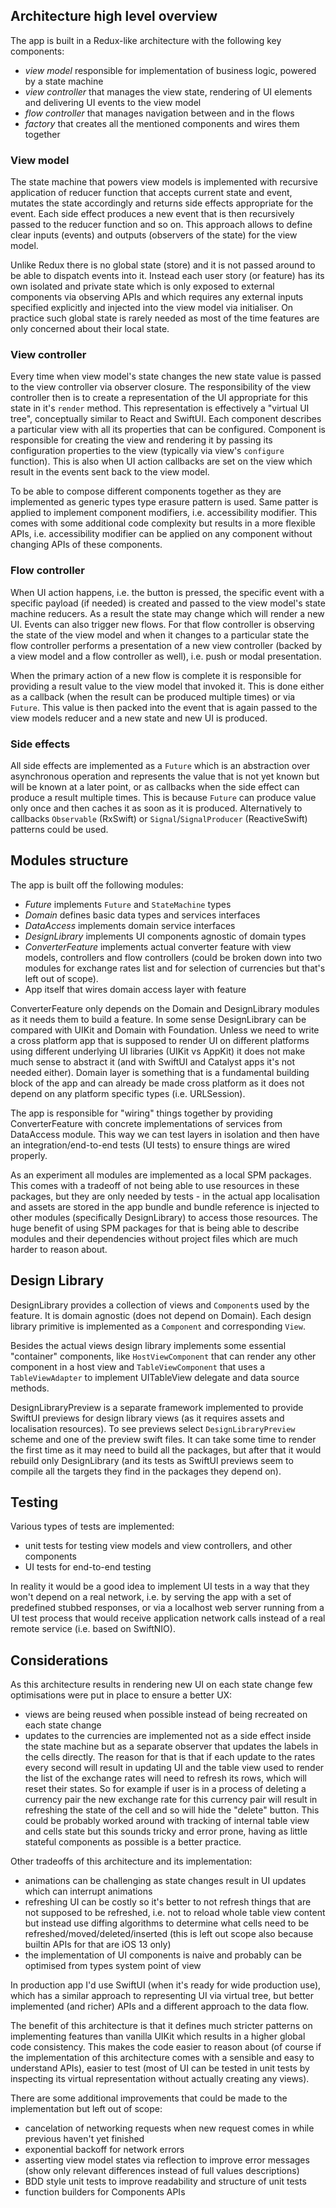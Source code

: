 ## Architecture high level overview

The app is built in a Redux-like architecture with the following key components:

- _view model_ responsible for implementation of business logic, powered by a state machine
- _view controller_ that manages the view state, rendering of UI elements and delivering UI events to the view model
- _flow controller_ that manages navigation between and in the flows
- _factory_ that creates all the mentioned components and wires them together

### View model

The state machine that powers view models is implemented with recursive application of reducer function that accepts current state and event, mutates the state accordingly and returns side effects appropriate for the event. Each side effect produces a new event that is then recursively passed to the reducer function and so on. This approach allows to define clear inputs (events) and outputs (observers of the state) for the view model.

Unlike Redux there is no global state (store) and it is not passed around to be able to dispatch events into it. Instead each user story (or feature) has its own isolated and private state which is only exposed to external components via observing APIs and which requires any external inputs specified explicitly and injected into the view model via initialiser. On practice such global state is rarely needed as most of the time features are only concerned about their local state. 

### View controller

Every time when view model's state changes the new state value is passed to the view controller via observer closure. The responsibility of the view controller then is to create a representation of the UI appropriate for this state in it's `render` method. This representation is effectively a "virtual UI tree", conceptually similar to React and SwiftUI.  Each component describes a particular view with all its properties that can be configured. Component is responsible for creating the view and rendering it by passing its configuration properties to the view (typically via view's `configure` function). This is also when UI action callbacks are set on the view which result in the events sent back to the view model.

To be able to compose different components together as they are implemented as generic types type erasure pattern is used. Same patter is applied to implement component modifiers, i.e. accessibility modifier. This comes with some additional code complexity but results in a more flexible APIs, i.e. accessibility modifier can be applied on any component without changing APIs of these components.

### Flow controller

When UI action happens, i.e. the button is pressed, the specific event with a specific payload (if needed) is created and passed to the view model's state machine reducers. As a result the state may change which will render a new UI. Events can also trigger new flows. For that flow controller is observing the state of the view model and when it changes to a particular state the flow controller performs a presentation of a new view controller (backed by a view model and a flow controller as well), i.e. push or modal presentation. 

When the primary action of a new flow is complete it is responsible for providing a result value to the view model that invoked it. This is done either as a callback (when the result can be produced multiple times) or via `Future`. This value is then packed into the event that is again passed to the view models reducer and a new state and new UI is produced.

### Side effects

All side effects are implemented as a `Future` which is an abstraction over asynchronous operation and represents the value that is not yet known but will be known at a later point, or as callbacks when the side effect can produce a result multiple times. This is because `Future` can produce value only once and then caches it as soon as it is produced. Alternatively to callbacks `Observable` (RxSwift) or `Signal`/`SignalProducer` (ReactiveSwift) patterns could be used.

## Modules structure

The app is built off the following modules:

- _Future_ implements `Future` and `StateMachine` types
- _Domain_ defines basic data types and services interfaces
- _DataAccess_ implements domain service interfaces
- _DesignLibrary_ implements UI components agnostic of domain types
- _ConverterFeature_ implements actual converter feature with view models, controllers and flow controllers (could be broken down into two modules for exchange rates list and for selection of currencies but that's left out of scope). 
- App itself that wires domain access layer with feature

ConverterFeature only depends on the Domain and DesignLibrary modules as it needs them to build a feature. In some sense DesignLibrary can be compared with UIKit and Domain with Foundation. Unless we need to write a cross platform app that is supposed to render UI on different platforms using different underlying UI libraries (UIKit vs AppKit) it does not make much sense to abstract it (and with SwiftUI and Catalyst apps it's not needed either). Domain layer is something that is a fundamental building block of the app and can already be made cross platform as it does not depend on any platform specific types (i.e. URLSession).

The app is responsible for "wiring" things together by providing ConverterFeature with concrete implementations of services from DataAccess module. This way we can test layers in isolation and then have an integration/end-to-end tests (UI tests) to ensure things are wired properly.

As an experiment all modules are implemented as a local SPM packages. This comes with a tradeoff of not being able to use resources in these packages, but they are only needed by tests - in the actual app localisation and assets are stored in the app bundle and bundle reference is injected to other modules (specifically DesignLibrary) to access those resources. The huge benefit of using SPM packages for that is being able to describe modules and their dependencies without project files which are much harder to reason about.

## Design Library

DesignLibrary provides a collection of views and `Component`s used by the feature. It is domain agnostic (does not depend on Domain). Each design library primitive is implemented as a `Component` and corresponding `View`. 

Besides the actual views design library implements some essential "container" components, like `HostViewComponent` that can render any other component in a host view and `TableViewComponent` that uses a `TableViewAdapter` to implement UITableView delegate and data source methods.

DesignLibraryPreview is a separate framework implemented to provide SwiftUI previews for design library views (as it requires assets and localisation resources). To see previews select `DesignLibraryPreview` scheme and one of the preview swift files. It can take some time to render the first time as it may need to build all the packages, but after that it would rebuild only DesignLibrary (and its tests as SwiftUI previews seem to compile all the targets they find in the packages they depend on).

## Testing

Various types of tests are implemented:

- unit tests for testing view models and view controllers, and other components
- UI tests for end-to-end testing

In reality it would be a good idea to implement UI tests in a way that they won't depend on a real network, i.e. by serving the app with a set of predefined stubbed responses, or via a localhost web server running from a UI test process that would receive application network calls instead of a real remote service (i.e. based on SwiftNIO).

## Considerations

As this architecture results in rendering new UI on each state change few optimisations were put in place to ensure a better UX:

 - views are being reused when possible instead of being recreated on each state change
 - updates to the currencies are implemented not as a side effect inside the state machine but as a separate observer that updates the labels in the cells directly. The reason for that is that if each update to the rates every second will result in updating UI and the table view used to render the list of the exchange rates will need to refresh its rows, which will reset their states. So for example if user is in a process of deleting a currency pair the new exchange rate for this currency pair will result in refreshing the state of the cell and so will hide the "delete" button. This could be probably worked around with tracking of internal table view and cells state but this sounds tricky and error prone, having as little stateful components as possible is a better practice.
 
 Other tradeoffs of this architecture and its implementation:
 
 - animations can be challenging as state changes result in UI updates which can interrupt animations
 - refreshing UI can be costly so it's better to not refresh things that are not supposed to be refreshed, i.e. not to reload whole table view content but instead use diffing algorithms to determine what cells need to be refreshed/moved/deleted/inserted (this is left out scope also because builtin APIs for that are iOS 13 only)
- the implementation of UI components is naive and probably can be optimised from types system point of view
 
 In production app I'd use SwiftUI (when it's ready for wide production use), which has a similar approach to representing UI via virtual tree, but better implemented (and richer) APIs and a different approach to the data flow.
 
 The benefit of this architecture is that it defines much stricter patterns on implementing features than vanilla UIKit which results in a higher global code consistency. This makes the code easier to reason about (of course if the implementation of this architecture comes with a sensible and easy to understand APIs), easier to test (most of UI can be tested in unit tests by inspecting its virtual representation without actually creating any views).

There are some additional improvements that could be made to the implementation but left out of scope:

- cancelation of networking requests when new request comes in while previous haven't yet finished
- exponential backoff for network errors
- asserting view model states via reflection to improve error messages (show only relevant differences instead of full values descriptions)
- BDD style unit tests to improve readability and structure of unit tests
- function builders for Components APIs

